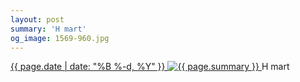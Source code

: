 ```yaml
---
layout: post
summary: 'H mart'
og_image: 1569-960.jpg
---
```


<p>
 <time>
  <a href="/1569">
   {{ page.date | date: "%B %-d, %Y" }}
  </a>
 </time>
 <a href="/1569">
  <img alt="{{ page.summary }}" data-taken="1/8/2022" sizes="(min-width: 700px) 50vw, calc(100vw - 2rem)" src="{{ site.assets_url }}/1569-480.jpg" srcset="{{ site.assets_url }}/1569-240.jpg 240w, {{ site.assets_url }}/1569-480.jpg 480w, {{ site.assets_url }}/1569-720.jpg 720w, {{ site.assets_url }}/1569-960.jpg 960w"/>
 </a>
 <span>
  H mart
 </span>
</p>
